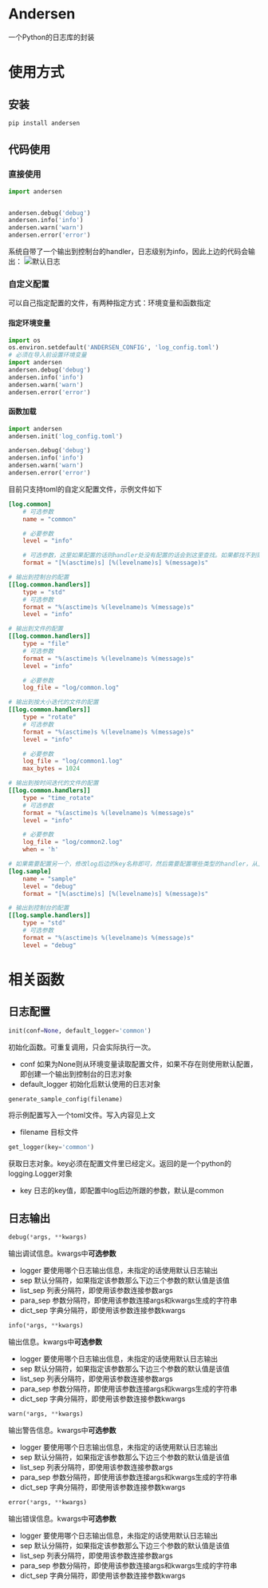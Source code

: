 # Andersen
一个Python的日志库的封装

# 使用方式

## 安装
```
pip install andersen
```

## 代码使用
### 直接使用
```python
import andersen


andersen.debug('debug')
andersen.info('info')
andersen.warn('warn')
andersen.error('error')
```
系统自带了一个输出到控制台的handler，日志级别为info，因此上边的代码会输出：
![默认日志](default_log.png)

### 自定义配置
可以自己指定配置的文件，有两种指定方式：环境变量和函数指定

#### 指定环境变量
```python
import os
os.environ.setdefault('ANDERSEN_CONFIG', 'log_config.toml')
# 必须在导入前设置环境变量
import andersen
andersen.debug('debug')
andersen.info('info')
andersen.warn('warn')
andersen.error('error')
```

#### 函数加载
```python
import andersen
andersen.init('log_config.toml')

andersen.debug('debug')
andersen.info('info')
andersen.warn('warn')
andersen.error('error')
```

目前只支持toml的自定义配置文件，示例文件如下
```toml
[log.common]
    # 可选参数
    name = "common"

    # 必要参数
    level = "info"

    # 可选参数，这里如果配置的话则handler处没有配置的话会到这里查找。如果都找不到则会抛出异常
    format = "[%(asctime)s] [%(levelname)s] %(message)s"

# 输出到控制台的配置
[[log.common.handlers]]
    type = "std"
    # 可选参数
    format = "%(asctime)s %(levelname)s %(message)s"
    level = "info"

# 输出到文件的配置
[[log.common.handlers]]
    type = "file"
    # 可选参数
    format = "%(asctime)s %(levelname)s %(message)s"
    level = "info"

    # 必要参数
    log_file = "log/common.log"

# 输出到按大小迭代的文件的配置
[[log.common.handlers]]
    type = "rotate"
    # 可选参数
    format = "%(asctime)s %(levelname)s %(message)s"
    level = "info"

    # 必要参数
    log_file = "log/common1.log"
    max_bytes = 1024

# 输出到按时间迭代的文件的配置
[[log.common.handlers]]
    type = "time_rotate"
    # 可选参数
    format = "%(asctime)s %(levelname)s %(message)s"
    level = "info"

    # 必要参数
    log_file = "log/common2.log"
    when = 'h'

# 如果需要配置另一个，修改log后边的key名称即可，然后需要配置哪些类型的handler，从上边复制后修改即可
[log.sample]
    name = "sample"
    level = "debug"
    format = "[%(asctime)s] [%(levelname)s] %(message)s"

# 输出到控制台的配置
[[log.sample.handlers]]
    type = "std"
    # 可选参数
    format = "%(asctime)s %(levelname)s %(message)s"
    level = "debug"
```

# 相关函数
## 日志配置
```python
init(conf=None, default_logger='common')
```
初始化函数。可重复调用，只会实际执行一次。
* conf 如果为None则从环境变量读取配置文件，如果不存在则使用默认配置，即创建一个输出到控制台的日志对象
* default_logger 初始化后默认使用的日志对象

```python
generate_sample_config(filename)
```
将示例配置写入一个toml文件。写入内容见上文
* filename 目标文件

```python
get_logger(key='common')
```
获取日志对象。key必须在配置文件里已经定义。返回的是一个python的logging.Logger对象
* key 日志的key值，即配置中log后边所跟的参数，默认是common

## 日志输出
```python
debug(*args, **kwargs)
```
输出调试信息。kwargs中**可选参数**
* logger 要使用哪个日志输出信息，未指定的话使用默认日志输出
* sep 默认分隔符，如果指定该参数那么下边三个参数的默认值是该值
* list_sep 列表分隔符，即使用该参数连接参数args
* para_sep 参数分隔符，即使用该参数连接args和kwargs生成的字符串
* dict_sep 字典分隔符，即使用该参数连接参数kwargs

```python
info(*args, **kwargs)
```
输出信息。kwargs中**可选参数**
* logger 要使用哪个日志输出信息，未指定的话使用默认日志输出
* sep 默认分隔符，如果指定该参数那么下边三个参数的默认值是该值
* list_sep 列表分隔符，即使用该参数连接参数args
* para_sep 参数分隔符，即使用该参数连接args和kwargs生成的字符串
* dict_sep 字典分隔符，即使用该参数连接参数kwargs

```python
warn(*args, **kwargs)
```
输出警告信息。kwargs中**可选参数**
* logger 要使用哪个日志输出信息，未指定的话使用默认日志输出
* sep 默认分隔符，如果指定该参数那么下边三个参数的默认值是该值
* list_sep 列表分隔符，即使用该参数连接参数args
* para_sep 参数分隔符，即使用该参数连接args和kwargs生成的字符串
* dict_sep 字典分隔符，即使用该参数连接参数kwargs

```python
error(*args, **kwargs)
```
输出错误信息。kwargs中**可选参数**
* logger 要使用哪个日志输出信息，未指定的话使用默认日志输出
* sep 默认分隔符，如果指定该参数那么下边三个参数的默认值是该值
* list_sep 列表分隔符，即使用该参数连接参数args
* para_sep 参数分隔符，即使用该参数连接args和kwargs生成的字符串
* dict_sep 字典分隔符，即使用该参数连接参数kwargs